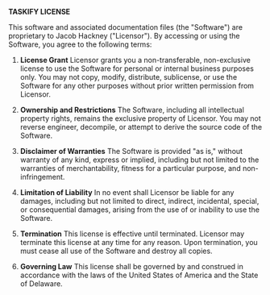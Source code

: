 **TASKIFY LICENSE**

This software and associated documentation files (the "Software") are proprietary to Jacob Hackney ("Licensor"). By accessing or using the Software, you agree to the following terms:

1. **License Grant** Licensor grants you a non-transferable, non-exclusive license to use the Software for personal or internal business purposes only. You may not copy, modify, distribute, sublicense, or use the Software for any other purposes without prior written permission from Licensor.

2. **Ownership and Restrictions** The Software, including all intellectual property rights, remains the exclusive property of Licensor. You may not reverse engineer, decompile, or attempt to derive the source code of the Software.

3. **Disclaimer of Warranties** The Software is provided "as is," without warranty of any kind, express or implied, including but not limited to the warranties of merchantability, fitness for a particular purpose, and non-infringement.

4. **Limitation of Liability** In no event shall Licensor be liable for any damages, including but not limited to direct, indirect, incidental, special, or consequential damages, arising from the use of or inability to use the Software.

5. **Termination** This license is effective until terminated. Licensor may terminate this license at any time for any reason. Upon termination, you must cease all use of the Software and destroy all copies.

6. **Governing Law** This license shall be governed by and construed in accordance with the laws of the United States of America and the State of Delaware.
